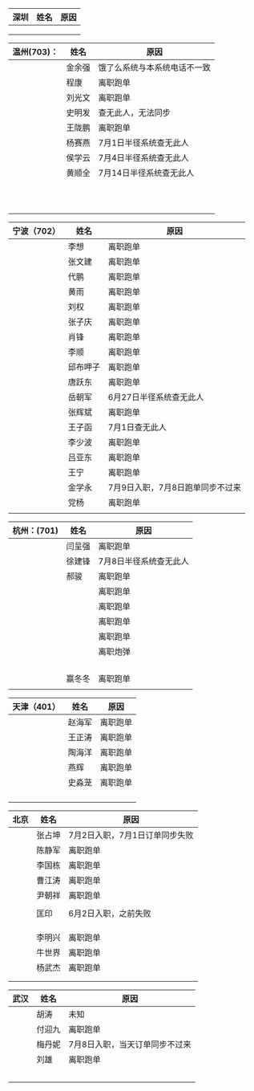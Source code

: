 

| 深圳   | 姓名   | 原因   |
| ---- | ---- | ---- |
|      |      |      |
|      |      |      |
|      |      |      |



| 温州(703)： | 姓名   | 原因                         |
| ----------- | ------ | ---------------------------- |
|             | 金余强 | 饿了么系统与本系统电话不一致 |
|             | 程康   | 离职跑单                     |
|             | 刘光文 | 离职跑单                     |
|             | 史明发 | 查无此人，无法同步           |
|             | 王陇鹏 | 离职跑单                     |
|             | 杨赛燕 | 7月1日半径系统查无此人       |
|             | 侯学云 | 7月4日半径系统查无此人       |
|             | 黄顺全 | 7月14日半径系统查无此人      |
|             |        |                              |
|             |        |                              |
|             |        |                              |
|             |        |                              |
|             |        |                              |
|             |        |                              |
|             |        |                              |
|             |        |                              |
|             |        |                              |
|             |        |                              |
|             |        |                              |

| 宁波（702） | 姓名     | 原因                             |
| ----------- | -------- | -------------------------------- |
|             | 李想     | 离职跑单                         |
|             | 张文建   | 离职跑单                         |
|             | 代鹏     | 离职跑单                         |
|             | 黄雨     | 离职跑单                         |
|             | 刘权     | 离职跑单                         |
|             | 张子庆   | 离职跑单                         |
|             | 肖锋     | 离职跑单                         |
|             | 李顺     | 离职跑单                         |
|             | 邱布呷子 | 离职跑单                         |
|             | 唐跃东   | 离职跑单                         |
|             | 岳朝军   | 6月27日半径系统查无此人          |
|             | 张辉斌   | 离职跑单                         |
|             | 王子函   | 7月1日查无此人                   |
|             | 李少波   | 离职跑单                         |
|             | 吕亚东   | 离职跑单                         |
|             | 王宁     | 离职跑单                         |
|             | 金学永   | 7月9日入职，7月8日跑单同步不过来 |
|             | 党杨     | 离职跑单                         |
|             |          |                                  |

| 杭州：(701) | 姓名   | 原因                   |
| ----------- | ------ | ---------------------- |
|             | 闫呈强 | 离职跑单               |
|             | 徐建锋 | 7月8日半径系统查无此人 |
|             | 郝骏   | 离职跑单               |
|             |        | 离职跑单               |
|             |        | 离职跑单               |
|             |        | 离职跑单               |
|             |        | 离职跑单               |
|             |        | 离职炮弹               |
|             |        |                        |
|             |        |                        |
|             |        |                        |
|             |        |                        |
|             | 赢冬冬 | 离职跑单               |
|             |        |                        |

| 天津（401） | 姓名   | 原因     |
| ----------- | ------ | -------- |
|             | 赵海军 | 离职跑单 |
|             | 王正涛 | 离职跑单 |
|             | 陶海洋 | 离职跑单 |
|             | 燕辉   | 离职跑单 |
|             | 史淼茏 | 离职跑单 |
|             |        |          |
|             |        |          |
|             |        |          |
|             |        |          |

| 北京 | 姓名   | 原因                           |
| ---- | ------ | ------------------------------ |
|      | 张占坤 | 7月2日入职，7月1日订单同步失败 |
|      | 陈静军 | 离职跑单                       |
|      | 李国栋 | 离职跑单                       |
|      | 曹江涛 | 离职跑单                       |
|      | 尹朝祥 | 离职跑单                       |
|      |        |                                |
|      | 匡印   | 6月2日入职，之前失败           |
|      |        |                                |
|      |        |                                |
|      |        |                                |
|      | 李明兴 | 离职跑单                       |
|      | 牛世界 | 离职跑单                       |
|      | 杨武杰 | 离职跑单                       |
|      |        |                                |
|      |        |                                |

| 武汉 | 姓名   | 原因                           |
| ---- | ------ | ------------------------------ |
|      | 胡涛   | 未知                           |
|      | 付迎九 | 离职跑单                       |
|      | 梅丹妮 | 7月8日入职，当天订单同步不过来 |
|      | 刘雄   | 离职跑单                       |
|      |        |                                |
|      |        |                                |
|      |        |                                |
|      |        |                                |
|      |        |                                |

